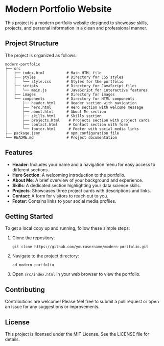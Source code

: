 # Modern Portfolio Website

This project is a modern portfolio website designed to showcase skills, projects, and personal information in a clean and professional manner.

## Project Structure

The project is organized as follows:

```
modern-portfolio
├── src
│   ├── index.html          # Main HTML file
│   ├── styles              # Directory for CSS styles
│   │   └── style.css       # Styles for the portfolio
│   ├── scripts             # Directory for JavaScript files
│   │   └── main.js         # JavaScript for interactive features
│   ├── images              # Directory for images
│   └── components          # Directory for HTML components
│       ├── header.html     # Header section with navigation
│       ├── hero.html       # Hero section with welcome message
│       ├── about.html      # About Me section
│       ├── skills.html     # Skills section
│       ├── projects.html    # Projects section with project cards
│       ├── contact.html     # Contact section with form
│       └── footer.html      # Footer with social media links
├── package.json            # npm configuration file
└── README.md               # Project documentation
```

## Features

- **Header**: Includes your name and a navigation menu for easy access to different sections.
- **Hero Section**: A welcoming introduction to the portfolio.
- **About Me**: A brief overview of your background and experience.
- **Skills**: A dedicated section highlighting your data science skills.
- **Projects**: Showcases three project cards with descriptions and links.
- **Contact**: A form for visitors to reach out to you.
- **Footer**: Contains links to your social media profiles.

## Getting Started

To get a local copy up and running, follow these simple steps:

1. Clone the repository:
   ```
   git clone https://github.com/yourusername/modern-portfolio.git
   ```
2. Navigate to the project directory:
   ```
   cd modern-portfolio
   ```
3. Open `src/index.html` in your web browser to view the portfolio.

## Contributing

Contributions are welcome! Please feel free to submit a pull request or open an issue for any suggestions or improvements.

## License

This project is licensed under the MIT License. See the LICENSE file for details.